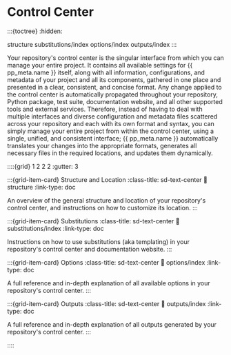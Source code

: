 # Control Center

:::{toctree}
:hidden:

structure
substitutions/index
options/index
outputs/index
:::

Your repository's control center is the singular interface from which you can manage your entire project.
It contains all available settings for {{ pp_meta.name }} itself,
along with all information, configurations, and metadata of your project and all its components,
gathered in one place and presented in a clear, consistent, and concise format.
Any change applied to the control center is automatically propagated throughout your repository,
Python package, test suite, documentation website, and all other supported tools and external services.
Therefore, instead of having to deal with multiple interfaces and diverse configuration
and metadata files scattered across your repository and each with its own format and syntax,
you can simply manage your entire project from within the control center,
using a single, unified, and consistent interface;
{{ pp_meta.name }} automatically translates your changes into the appropriate formats,
generates all necessary files in the required locations, and updates them dynamically.


::::{grid} 1 2 2 2
:gutter: 3

:::{grid-item-card} Structure and Location
:class-title: sd-text-center
:link: structure
:link-type: doc

An overview of the general structure and location of your repository's control center,
and instructions on how to customize its location.
:::

:::{grid-item-card} Substitutions
:class-title: sd-text-center
:link: substitutions/index
:link-type: doc

Instructions on how to use substitutions (aka templating) in your repository's control center
and documentation website.
:::

:::{grid-item-card} Options
:class-title: sd-text-center
:link: options/index
:link-type: doc

A full reference and in-depth explanation of all available options
in your repository's control center.
:::

:::{grid-item-card} Outputs
:class-title: sd-text-center
:link: outputs/index
:link-type: doc

A full reference and in-depth explanation of all outputs
generated by your repository's control center.
:::

::::
